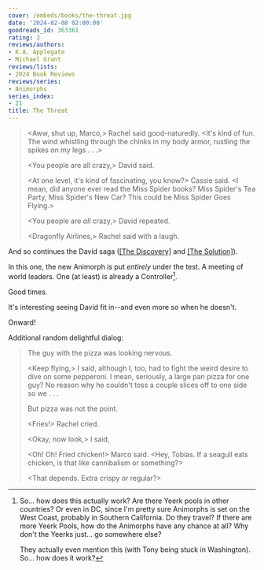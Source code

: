 ```yaml
---
cover: /embeds/books/the-threat.jpg
date: '2024-02-08 02:00:00'
goodreads_id: 363361
rating: 3
reviews/authors:
- K.A. Applegate
- Michael Grant
reviews/lists:
- 2024 Book Reviews
reviews/series:
- Animorphs
series_index:
- 21
title: The Threat
---
```

> <Aww, shut up, Marco,> Rachel said good-naturedly. <It's kind of fun. The wind whistling through the chinks in my body armor, rustling the spikes on my legs . . .>
> 
> <You people are all crazy,> David said.
> 
> <At one level, it's kind of fascinating, you know?> Cassie said. <I mean, did anyone ever read the Miss Spider books? Miss Spider's Tea Party, Miss Spider's New Car? This could be Miss Spider Goes Flying.>
> 
> <You people are *all* crazy,> David repeated.
> 
> <Dragonfly Airlines,> Rachel said with a laugh.

And so continues the David saga ([[The Discovery]]() and [[The Solution]]()). 

In this one, the new Animorph is put *entirely* under the test. A meeting of world leaders. One (at least) is already a Controller[^pools]. 

Good times. 

It's interesting seeing David fit in--and even more so when he doesn't.

Onward!

<!--more-->

Additional random delightful dialog:

> The guy with the pizza was looking nervous.
> 
> <Keep flying,> I said, although I, too, had to fight the weird desire to dive on some pepperoni. I mean, seriously, a large pan pizza for one guy? No reason why he couldn't toss a couple slices off to one side so we . . .
> 
> But pizza was not the point.
> 
> <Fries!> Rachel cried.
> 
> <Okay, now look,> I said, <we are about to try and-- >
> 
> <Oh! Oh! Fried chicken!> Marco said. <Hey, Tobias. If a seagull eats chicken, is that like cannibalism or something?>
> 
> <That depends. Extra crispy or regular?>



[^pools]: So... how does this actually work? Are there Yeerk pools in other countries? Or even in DC, since I'm pretty sure Animorphs is set on the West Coast, probably in Southern California. Do they travel? If there are more Yeerk Pools, how do the Animorphs have any chance at all? Why don't the Yeerks just... go somewhere else? 

    They actually even mention this (with Tony being stuck in Washington). So... how does it work? 